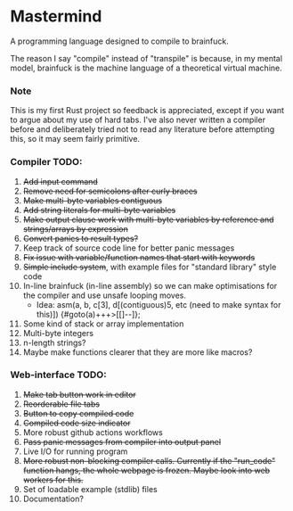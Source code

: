 # Mastermind

A programming language designed to compile to brainfuck.

The reason I say "compile" instead of "transpile" is because, in my mental model, brainfuck is the machine language of a theoretical virtual machine.

### Note

This is my first Rust project so feedback is appreciated, except if you want to argue about my use of hard tabs.
I've also never written a compiler before and deliberately tried not to read any literature before attempting this, so it may seem fairly primitive.

### Compiler TODO:

1. ~~Add input command~~
1. ~~Remove need for semicolons after curly braces~~
1. ~~Make multi-byte variables contiguous~~
1. ~~Add string literals for multi-byte variables~~
1. ~~Make output clause work with multi-byte variables by reference and strings/arrays by expression~~
1. ~~Convert panics to result types?~~
1. Keep track of source code line for better panic messages
1. ~~Fix issue with variable/function names that start with keywords~~
1. ~~Simple include system~~, with example files for "standard library" style code
1. In-line brainfuck (in-line assembly) so we can make optimisations for the compiler and use unsafe looping moves.
   - Idea: asm(a, b, c[3], d[(contiguous)5, etc (need to make syntax for this)]) {#goto(a)+++>[[]--]};
1. Some kind of stack or array implementation
1. Multi-byte integers
1. n-length strings?
1. Maybe make functions clearer that they are more like macros?

### Web-interface TODO:

1. ~~Make tab button work in editor~~
2. ~~Reorderable file tabs~~
3. ~~Button to copy compiled code~~
4. ~~Compiled code size indicator~~
5. More robust github actions workflows
6. ~~Pass panic messages from compiler into output panel~~
7. Live I/O for running program
8. ~~More robust non-blocking compiler calls. Currently if the "run_code" function hangs, the whole webpage is frozen. Maybe look into web workers for this.~~
9. Set of loadable example (stdlib) files
10. Documentation?
